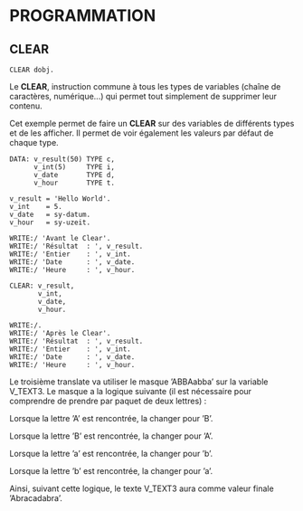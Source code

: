 # **PROGRAMMATION**

## **CLEAR**

```ABAP
CLEAR dobj.
```

Le **CLEAR**, instruction commune à tous les types de variables (chaîne de caractères, numérique...) qui permet tout simplement de supprimer leur contenu.

Cet exemple permet de faire un **CLEAR** sur des variables de différents types et de les afficher. Il permet de voir également les valeurs par défaut de chaque type.

```ABAP
DATA: v_result(50) TYPE c,
      v_int(5)     TYPE i,
      v_date       TYPE d,
      v_hour       TYPE t.

v_result = 'Hello World'.
v_int    = 5.
v_date   = sy-datum.
v_hour   = sy-uzeit.

WRITE:/ 'Avant le Clear'.
WRITE:/ 'Résultat  : ', v_result.
WRITE:/ 'Entier    : ', v_int.
WRITE:/ 'Date      : ', v_date.
WRITE:/ 'Heure     : ', v_hour.

CLEAR: v_result,
       v_int,
       v_date,
       v_hour.

WRITE:/.
WRITE:/ 'Après le Clear'.
WRITE:/ 'Résultat  : ', v_result.
WRITE:/ 'Entier    : ', v_int.
WRITE:/ 'Date      : ', v_date.
WRITE:/ 'Heure     : ', v_hour.
```

Le troisième translate va utiliser le masque ’ABBAabba’ sur la variable V_TEXT3. Le masque a la logique suivante (il est nécessaire pour comprendre de prendre par paquet de deux lettres) :

Lorsque la lettre ’A’ est rencontrée, la changer pour ’B’.

Lorsque la lettre ’B’ est rencontrée, la changer pour ’A’.

Lorsque la lettre ’a’ est rencontrée, la changer pour ’b’.

Lorsque la lettre ’b’ est rencontrée, la changer pour ’a’.

Ainsi, suivant cette logique, le texte V_TEXT3 aura comme valeur finale ’Abracadabra’.